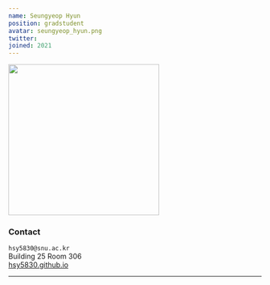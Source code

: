 ```yaml
---
name: Seungyeop Hyun
position: gradstudent
avatar: seungyeop_hyun.png
twitter:
joined: 2021
---
```


<img width="300" src="{{site.baseurl}}/images/people/{{page.avatar}}" data-action="zoom">

### Contact

<i class="fa fa-envelope-o"></i>  `hsy5830@snu.ac.kr`<br>
<i class="fa fa-building"></i> Building 25 Room 306 <br>
<i class="fa fa-bar-chart"></i> [hsy5830.github.io](http://hsy5830.github.io)

<hr>
